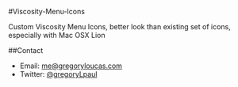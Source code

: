 #Viscosity-Menu-Icons

Custom Viscosity Menu Icons, better look than existing set of icons, especially with Mac OSX Lion


##Contact
- Email: me@gregoryloucas.com
- Twitter: [@gregoryLpaul](http://twitter.com/gregoryLpaul/)